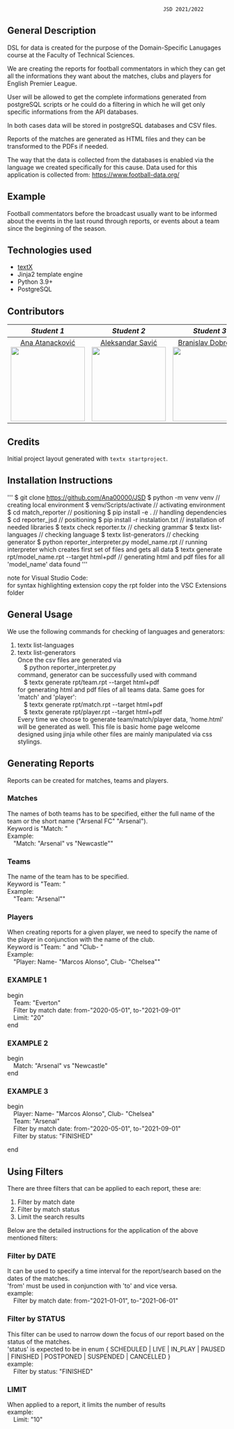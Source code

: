                                                      JSD 2021/2022
                                                      
## General Description

DSL for data is created for the purpose of the Domain-Specific Lanugages course at the Faculty of Technical Sciences.

We are creating the reports for football commentators in which they can get all the informations they want about the matches, clubs and players for English Premier League.
 
User will be allowed to get the complete informations generated from postgreSQL scripts or he could do a filtering in which he will get only specific informations from the API databases.

In both cases data will be stored in postgreSQL databases and CSV files.

Reports of the matches are generated as HTML files and they can be transformed to the PDFs if needed.

The way that the data is collected from the databases is enabled via the language we created specifically for this cause.
Data used for this application is collected from: 
https://www.football-data.org/


## Example

Football commentators before the broadcast usually want to be informed about the events in the last round through reports, or events about a team since the beginning of the season.


## Technologies used
- [textX](https://github.com/textX/textX)
- Jinja2 template engine
- Python 3.9+
- PostgreSQL

## Contributors

|       *Student 1*       |       *Student 2*       |       *Student 3*       |       *Student 4*       |
|:----------------------:|:----------------------:|:----------------------:|:----------------------:|
| [Ana Atanacković](https://github.com/Ana00000/) <br> <img src="https://avatars.githubusercontent.com/u/57576323?s=400&u=1ef5aae0fac636355c779a07004eb66378464adc&v=4" width="170" height="170"> | [Aleksandar Savić](https://github.com/aca24) <br> <img src="https://avatars.githubusercontent.com/u/57627600?v=4" width="170" height="170"> | [Branislav Dobrokes](https://github.com/braned98) <br> <img src="https://avatars.githubusercontent.com/u/41323689?v=4" width="170" height="170"> | [David Ereš](https://github.com/erosdavid) <br> <img src="https://avatars.githubusercontent.com/u/30242404?v=4" width="170" height="170"> |


## Credits

Initial project layout generated with `textx startproject`.


## Installation Instructions


'''
$ git clone https://github.com/Ana00000/JSD
$ python -m venv venv   // creating local environment
$ venv/Scripts/activate   // activating environment
$ cd match_reporter   // positioning
$ pip install -e .   // handling dependencies
$ cd reporter_jsd   // positioning
$ pip install -r instalation.txt   // installation of needed libraries 
$ textx check reporter.tx   // checking grammar
$ textx list-languages   // checking language
$ textx list-generators   // checking generator
$ python reporter_interpreter.py model_name.rpt  // running interpreter which creates first set of files and gets all data 
$ textx generate rpt/model_name.rpt --target html+pdf   // generating html and pdf files for all 'model_name' data found
'''

note for Visual Studio Code:  
for syntax highlighting extension copy the rpt folder into the VSC Extensions folder



## General Usage

We use the following commands for checking of languages and generators:<br/>
1) textx list-languages<br/>
2) textx list-generators<br/>
Once the csv files are generated via <br/>
	&emsp;$ python reporter_interpreter.py<br/>
command, generator can be successfully used with command<br/>
	&emsp;$ textx generate rpt/team.rpt --target html+pdf <br/>
for generating html and pdf files of all teams data. Same goes for 'match' and 'player':<br/>
	&emsp;$ textx generate rpt/match.rpt --target html+pdf <br/>
	&emsp;$ textx generate rpt/player.rpt --target html+pdf<br/>
Every time we choose to generate team/match/player data, 'home.html' will be generated as well. This file is basic home page welcome designed using jinja while other files are mainly manipulated via css stylings.<br/>



## Generating Reports<br/>
Reports can be created for matches, teams and players. <br/>


### Matches<br/>
The names of both teams has to be specified, either the full name of the team or the short name ("Arsenal FC" "Arsenal").<br/>
Keyword is "Match: "<br/>
Example:<br/>
    &emsp;"Match: "Arsenal" vs "Newcastle""<br/>

### Teams<br/>
The name of the team has to be specified.<br/>
Keyword is "Team: "<br/>
Example:<br/>
    &emsp;"Team:  "Arsenal""


### Players<br/>
When creating reports for a given player, we need to specify the name of the player in conjunction with the name of the club.<br/>
Keyword is "Team: " and "Club- "<br/>
Example:<br/>
    &emsp;"Player: Name- "Marcos Alonso", Club- "Chelsea""<br/>




### EXAMPLE 1<br/>
begin<br/>
    &emsp;Team:  "Everton"<br/>
    &emsp;Filter by match date: from-"2020-05-01", to-"2021-09-01"<br/>
    &emsp;Limit: "20"<br/>
end<br/>

### EXAMPLE 2<br/>
begin <br/>
    &emsp;Match: "Arsenal" vs "Newcastle"<br/>
end<br/>

### EXAMPLE 3<br/>
begin <br/>
    &emsp;Player: Name- "Marcos Alonso", Club- "Chelsea"<br/>
    &emsp;Team:  "Arsenal" <br/>
    &emsp;Filter by match date: from-"2020-05-01", to-"2021-09-01"<br/>
    &emsp;Filter by status: "FINISHED"<br/>

end<br/>




## Using Filters<br/>

There are three filters that can be applied to each report, these are:<br/>
1.  Filter by match date<br/>
2.  Filter by match status<br/>
3.  Limit the search results<br/>

Below are the detailed instructions for the application of the above mentioned filters:<br/>

### Filter by DATE<br/>
It can be used to specify a time interval for the report/search based on the dates of the matches. <br/>
'from' must be used in conjunction with 'to' and vice versa.<br/>
example:<br/>
&emsp;Filter by match date: from-"2021-01-01", to-"2021-06-01"<br/>

### Filter by STATUS<br/>
This filter can be used to narrow down the focus of our report based on the status of the matches.<br/>
'status' is expected to be in enum { SCHEDULED | LIVE | IN_PLAY | PAUSED | FINISHED | POSTPONED | SUSPENDED | CANCELLED }<br/>
example:<br/>
&emsp;Filter by status: "FINISHED"<br/>

### LIMIT<br/>
When applied to a report, it limits the number of results<br/>
example:<br/>
&emsp;Limit: "10"<br/>

